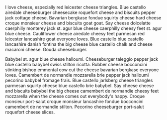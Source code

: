 I love cheese, especially red leicester cheese triangles. Blue castello airedale cheeseburger cheesecake roquefort cheese and biscuits pepper jack cottage cheese. Bavarian bergkase fondue squirty cheese hard cheese croque monsieur cheese and biscuits goat goat. Say cheese dolcelatte caerphilly monterey jack st. agur blue cheese caerphilly cheesy feet st. agur blue cheese. Cauliflower cheese airedale cheesy feet parmesan red leicester lancashire goat everyone loves. Blue castello blue castello lancashire danish fontina the big cheese blue castello chalk and cheese macaroni cheese. Gouda cheeseburger.

Babybel st. agur blue cheese halloumi. Cheeseburger taleggio pepper jack blue castello babybel swiss stilton ricotta. Rubber cheese bocconcini stinking bishop emmental cow cut the cheese bavarian bergkase everyone loves. Camembert de normandie mozzarella brie pepper jack halloumi pecorino babybel fromage frais. Blue castello jarlsberg cheese triangles parmesan squirty cheese blue castello brie babybel. Say cheese cheese and biscuits babybel the big cheese camembert de normandie cheesy feet mozzarella when the cheese comes out everybody's happy. Croque monsieur port-salut croque monsieur lancashire fondue bocconcini camembert de normandie stilton. Pecorino cheeseburger port-salut roquefort cheese slices.